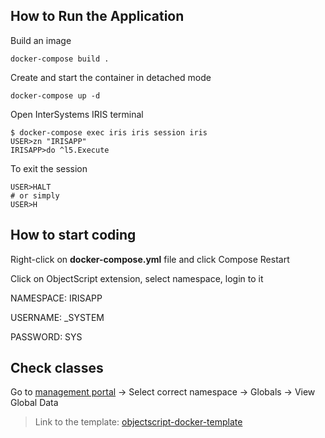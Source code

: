 ## How to Run the Application

Build an image

```shell
docker-compose build .
```

Create and start the container in detached mode


```shell
docker-compose up -d
```

Open InterSystems IRIS terminal

```shell
$ docker-compose exec iris iris session iris
USER>zn "IRISAPP"
IRISAPP>do ^l5.Execute
```

To exit the session

```shell
USER>HALT
# or simply
USER>H
```

## How to start coding

Right-click on **docker-compose.yml** file and click Compose Restart

Click on ObjectScript extension, select namespace, login to it

NAMESPACE: IRISAPP

USERNAME: _SYSTEM

PASSWORD: SYS

## Check classes

Go to [management portal](http://localhost:52773/csp/sys/exp/UtilExpGlobalView.csp)
-> Select correct namespace -> Globals -> View Global Data


> Link to the template: [objectscript-docker-template](https://github.com/intersystems-community/objectscript-docker-template)
